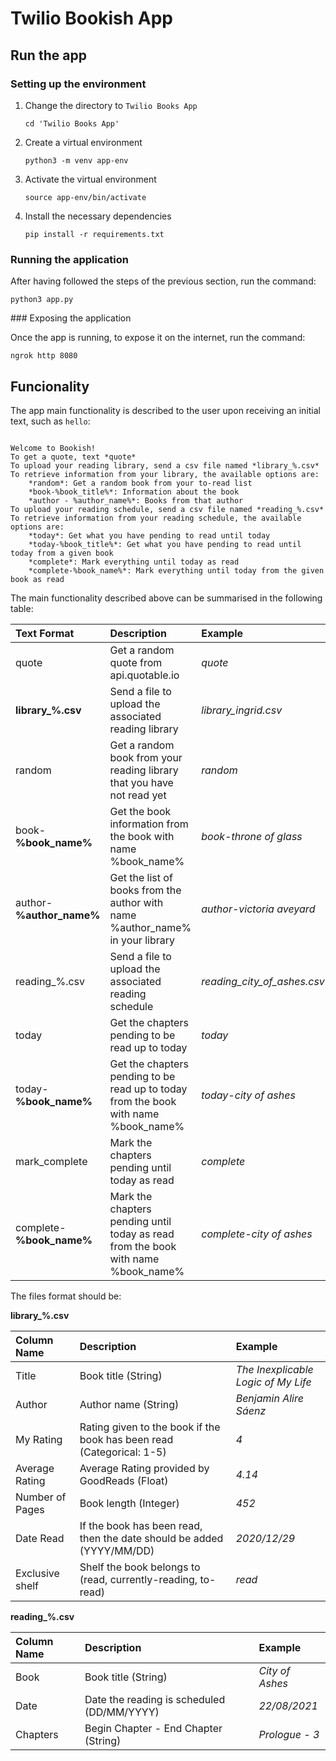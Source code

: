 # Twilio Bookish App

## Run the app

### Setting up the environment

1. Change the directory to `Twilio Books App`
    ```
    cd 'Twilio Books App'
    ```
2. Create a virtual environment
    ```
    python3 -m venv app-env
    ```
3. Activate the virtual environment
    ```
    source app-env/bin/activate
    ```

4. Install the necessary dependencies
    ```
    pip install -r requirements.txt
    ```

### Running the application

After having followed the steps of the previous section, run the command:
```
python3 app.py
```

### Exposing the application

Once the app is running, to expose it on the internet, run the command:

```
ngrok http 8080
```

## Funcionality

The app main functionality is described to the user upon receiving an initial text, such as `hello`:

```

Welcome to Bookish!
To get a quote, text *quote*
To upload your reading library, send a csv file named *library_%.csv*
To retrieve information from your library, the available options are:
    *random*: Get a random book from your to-read list
    *book-%book_title%*: Information about the book
    *author - %author_name%*: Books from that author
To upload your reading schedule, send a csv file named *reading_%.csv*
To retrieve information from your reading schedule, the available options are:
    *today*: Get what you have pending to read until today
    *today-%book_title%*: Get what you have pending to read until today from a given book
    *complete*: Mark everything until today as read
    *complete-%book_name%*: Mark everything until today from the given book as read

```

The main functionality described above can be summarised in the following table:

| Text Format    | Description     | Example     |
| :------------- | :-------------- | :------------ |
| quote | Get a random quote from api.quotable.io | *quote* |
| **library_%.csv** | Send a file to upload the associated reading library | *library_ingrid.csv* |
| random | Get a random book from your reading library that you have not read yet | *random* |
| book-**%book_name%** | Get the book information from the book with name %book_name% | *book-throne of glass* |
| author-**%author_name%** | Get the list of books from the author with name %author_name% in your library | *author-victoria aveyard* |
| reading_%.csv | Send a file to upload the associated reading schedule | *reading_city_of_ashes.csv* |
| today | Get the chapters pending to be read up to today | *today* |
| today-**%book_name%** | Get the chapters pending to be read up to today from the book with name %book_name% | *today-city of ashes* |
| mark_complete | Mark the chapters pending until today as read | *complete* |
| complete-**%book_name%** | Mark the chapters pending until today as read from the book with name %book_name% | *complete-city of ashes* |


The files format should be:

**library_%.csv**

| Column Name | Description | Example |
| :------------- | :------------- | :------------- |
| Title | Book title (String) | *The Inexplicable Logic of My Life* |
| Author | Author name (String) | *Benjamin Alire Sáenz* |
| My Rating | Rating given to the book if the book has been read (Categorical: 1-5) | *4* |
| Average Rating | Average Rating provided by GoodReads (Float) | *4.14* |
| Number of Pages | Book length (Integer) | *452* |
| Date Read | If the book has been read, then the date should be added (YYYY/MM/DD) | *2020/12/29* |
| Exclusive shelf | Shelf the book belongs to (read, currently-reading, to-read) | *read* |


**reading_%.csv**

| Column Name | Description | Example |
| :------------- | :------------- | :------------- |
| Book | Book title (String) | *City of Ashes* |
| Date | Date the reading is scheduled (DD/MM/YYYY) | *22/08/2021* |
| Chapters | Begin Chapter - End Chapter (String) | *Prologue - 3* |
